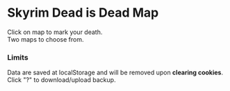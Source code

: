 # Skyrim Dead is Dead Map
Click on map to mark your death.  
Two maps to choose from.
### Limits
Data are saved at localStorage and will be removed upon **clearing cookies**. Click "?" to download/upload backup.
